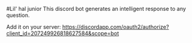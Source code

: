 #Lil' hal junior
This discord bot generates an intelligent response to any question.

Add it on your server:
https://discordapp.com/oauth2/authorize?client_id=207249926818627584&scope=bot